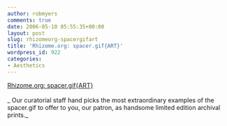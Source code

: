 ```yaml
---
author: robmyers
comments: true
date: 2006-05-10 05:55:35+00:00
layout: post
slug: rhizomeorg-spacergifart
title: 'Rhizome.org: spacer.gif{ART}'
wordpress_id: 922
categories:
- Aesthetics
---
```


[Rhizome.org: spacer.gif{ART}  
](http://rhizome.org/fp.rhiz?id=1898)  
_ Our curatorial staff hand picks the most extraordinary examples of the spacer.gif to offer to you, our patron, as handsome limited edition archival prints._  


